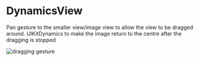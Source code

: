 # DynamicsView
 Pan gesture to the smaller view/image view to allow the view to be dragged around. UIKitDynamics to make the image return to the centre after the dragging is stopped


![dragging gesture](https://user-images.githubusercontent.com/27810891/110352159-97144780-805b-11eb-8155-be6691ffa2f6.gif)

